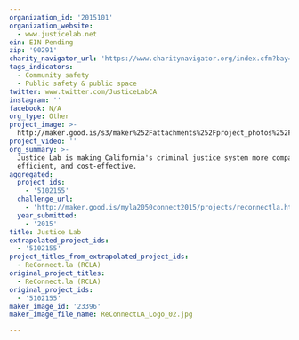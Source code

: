 ```yaml
---
organization_id: '2015101'
organization_website:
  - www.justicelab.net
ein: EIN Pending
zip: '90291'
charity_navigator_url: 'https://www.charitynavigator.org/index.cfm?bay=search.profile&ein=EIN Pending'
tags_indicators:
  - Community safety
  - Public safety & public space
twitter: www.twitter.com/JusticeLabCA
instagram: ''
facebook: N/A
org_type: Other
project_image: >-
  http://maker.good.is/s3/maker%252Fattachments%252Fproject_photos%252Fimages%252F23396%252Fdisplay%252FReConnectLA_Logo_02.jpg=c570x385
project_video: ''
org_summary: >-
  Justice Lab is making California's criminal justice system more compassionate,
  efficient, and cost-effective.
aggregated:
  project_ids:
    - '5102155'
  challenge_url:
    - 'http://maker.good.is/myla2050connect2015/projects/reconnectla.html'
  year_submitted:
    - '2015'
title: Justice Lab
extrapolated_project_ids:
  - '5102155'
project_titles_from_extrapolated_project_ids:
  - ReConnect.la (RCLA)
original_project_titles:
  - ReConnect.la (RCLA)
original_project_ids:
  - '5102155'
maker_image_id: '23396'
maker_image_file_name: ReConnectLA_Logo_02.jpg

---
```

